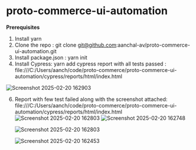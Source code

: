 # proto-commerce-ui-automation
**Prerequisites**
1. Install yarn
2. Clone the repo : git clone git@github.com:aanchal-av/proto-commerce-ui-automation.git
3. Install package.json : yarn init
4. Install Cypress: yarn add cypress
report with all tests passed : file:///C:/Users/aanch/code/proto-commerce/proto-commerce-ui-automation/cypress/reports/html/index.html

![Screenshot 2025-02-20 162903](https://github.com/user-attachments/assets/af8c6362-6d04-45ce-a854-893aba9967d5)

6. Report with few test failed along with the screenshot attached: file:///C:/Users/aanch/code/proto-commerce/proto-commerce-ui-automation/cypress/reports/html/index.html
![Screenshot 2025-02-20 162803](https://github.com/user-attachments/assets/452b9cad-2478-43ad-906e-e798f62084b3)
![Screenshot 2025-02-20 162748](https://github.com/user-attachments/assets/389c1602-7679-4659-b357-769cd3b5b30e)

  
   ![Screenshot 2025-02-20 162803](https://github.com/user-attachments/assets/489b8e26-b6a6-4835-8b7b-dc382dacce86)

   ![Screenshot 2025-02-20 162453](https://github.com/user-attachments/assets/c35e8976-8cd1-49c0-ae70-450cd029e7dc)
   
